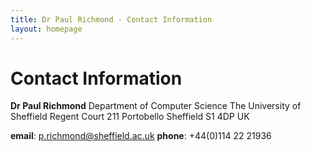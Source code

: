 ```yaml
---
title: Dr Paul Richmond - Contact Information
layout: homepage
---
```


# Contact Information


**Dr Paul Richmond**
Department of Computer Science
The University of Sheffield Regent Court
211 Portobello
Sheffield
S1 4DP
UK

**email**: [p.richmond@sheffield.ac.uk](mailto:p.richmond@sheffield)
**phone**: +44(0)114 22 21936
